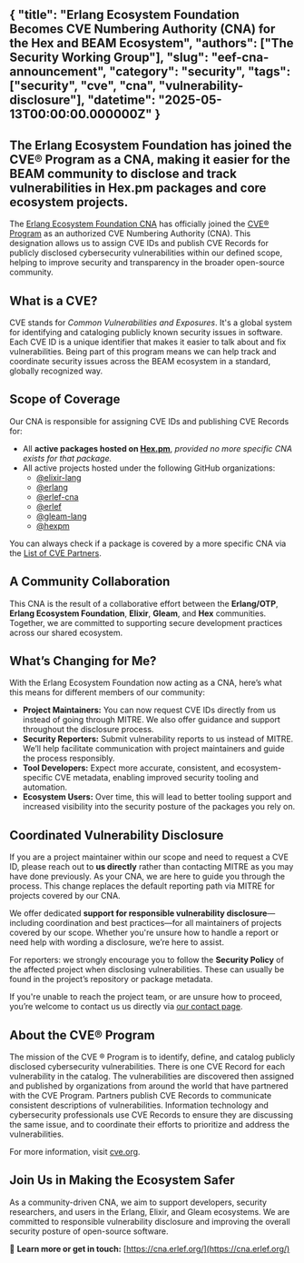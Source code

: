 {
  "title": "Erlang Ecosystem Foundation Becomes CVE Numbering Authority (CNA) for the Hex and BEAM Ecosystem",
  "authors": ["The Security Working Group"],
  "slug": "eef-cna-announcement",
  "category": "security",
  "tags": ["security", "cve", "cna", "vulnerability-disclosure"],
  "datetime": "2025-05-13T00:00:00.000000Z"
}
---
The Erlang Ecosystem Foundation has joined the CVE® Program as a CNA, making it
easier for the BEAM community to disclose and track vulnerabilities in Hex.pm
packages and core ecosystem projects.
---

The [Erlang Ecosystem Foundation CNA](https://cna.erlef.org/) has officially
joined the [CVE® Program](https://www.cve.org/) as an authorized
CVE Numbering Authority (CNA). This designation allows us to assign CVE IDs and
publish CVE Records for publicly disclosed cybersecurity vulnerabilities within
our defined scope, helping to improve security and transparency in the broader
open-source community.

## What is a CVE?
CVE stands for *Common Vulnerabilities and Exposures*. It's a global system for
identifying and cataloging publicly known security issues in software. Each CVE
ID is a unique identifier that makes it easier to talk about and fix
vulnerabilities. Being part of this program means we can help track and
coordinate security issues across the BEAM ecosystem in a standard, globally
recognized way.

## Scope of Coverage

Our CNA is responsible for assigning CVE IDs and publishing CVE Records for:

- All **active packages hosted on [Hex.pm](https://hex.pm/)**, *provided no more
  specific CNA exists for that package.*
- All active projects hosted under the following GitHub organizations:
  - [@elixir-lang](https://github.com/elixir-lang)
  - [@erlang](https://github.com/erlang)
  - [@erlef-cna](https://github.com/erlef-cna)
  - [@erlef](https://github.com/erlef)
  - [@gleam-lang](https://github.com/gleam-lang)
  - [@hexpm](https://github.com/hexpm)

You can always check if a package is covered by a more specific CNA via the
[List of CVE Partners](https://www.cve.org/PartnerInformation/ListofPartners).

## A Community Collaboration

This CNA is the result of a collaborative effort between the **Erlang/OTP**,
**Erlang Ecosystem Foundation**, **Elixir**, **Gleam**, and **Hex** communities.
Together, we are committed to supporting secure development practices across our
shared ecosystem.

## What’s Changing for Me?

With the Erlang Ecosystem Foundation now acting as a CNA, here’s what this means
for different members of our community:

- **Project Maintainers:** You can now request CVE IDs directly from us instead
  of going through MITRE. We also offer guidance and support throughout the
  disclosure process.
- **Security Reporters:** Submit vulnerability reports to us instead of MITRE.
  We’ll help facilitate communication with project maintainers and guide the
  process responsibly.
- **Tool Developers:** Expect more accurate, consistent, and ecosystem-specific
  CVE metadata, enabling improved security tooling and automation.
- **Ecosystem Users:** Over time, this will lead to better tooling support and
  increased visibility into the security posture of the packages you rely on.

## Coordinated Vulnerability Disclosure

If you are a project maintainer within our scope and need to request a CVE ID,
please reach out to **us directly** rather than contacting MITRE as you may have
done previously. As your CNA, we are here to guide you through the process. This
change replaces the default reporting path via MITRE for projects covered by our
CNA.

We offer dedicated **support for responsible vulnerability disclosure**—including
coordination and best practices—for all maintainers of projects covered by our
scope. Whether you're unsure how to handle a report or need help with wording a
disclosure, we’re here to assist.

For reporters: we strongly encourage you to follow the **Security Policy** of
the affected project when disclosing vulnerabilities. These can usually be found
in the project’s repository or package metadata.

If you're unable to reach the project team, or are unsure how to proceed, you’re
welcome to contact us us directly via [our contact page](https://cna.erlef.org/contact).


## About the CVE® Program

The mission of the CVE ® Program is to identify, define, and catalog publicly
disclosed cybersecurity vulnerabilities. There is one CVE Record for each
vulnerability in the catalog. The vulnerabilities are discovered then assigned
and published by organizations from around the world that have partnered with
the CVE Program. Partners publish CVE Records to communicate consistent
descriptions of vulnerabilities. Information technology and cybersecurity
professionals use CVE Records to ensure they are discussing the same issue, and
to coordinate their efforts to prioritize and address the vulnerabilities.

For more information, visit [cve.org](https://www.cve.org/About/Overview).

## Join Us in Making the Ecosystem Safer

As a community-driven CNA, we aim to support developers, security researchers,
and users in the Erlang, Elixir, and Gleam ecosystems. We are committed to
responsible vulnerability disclosure and improving the overall security posture
of open-source software.

🔗 **Learn more or get in touch:** [https://cna.erlef.org/](https://cna.erlef.org/)
